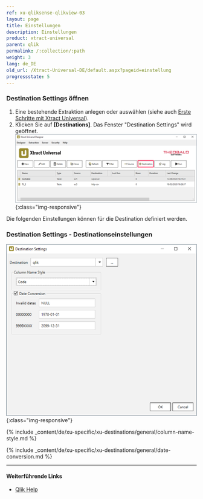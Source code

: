 ```yaml
---
ref: xu-qliksense-qlikview-03
layout: page
title: Einstellungen
description: Einstellungen
product: xtract-universal
parent: qlik
permalink: /:collection/:path
weight: 3
lang: de_DE
old_url: /Xtract-Universal-DE/default.aspx?pageid=einstellung
progressstate: 5
---
```

### Destination Settings öffnen

1. Eine bestehende Extraktion anlegen oder auswählen (siehe auch [Erste Schritte mit Xtract Universal](../../erste-schritte/eine-neue-extraktion-anlegen)).
2. Klicken Sie auf **[Destinations]**. Das Fenster "Destination Settings" wird geöffnet.
![Destination-settings](/img/content/xu/xu_designer_destination.png){:class="img-responsive"}

Die folgenden Einstellungen können für die Destination definiert werden. 
  
### Destination Settings - Destinationseinstellungen

![XU_qlik_destination_settings](/img/content/XU_qlik_destination_settings.png){:class="img-responsive"}

{% include _content/de/xu-specific/xu-destinations/general/column-name-style.md %}

{% include _content/de/xu-specific/xu-destinations/general/date-conversion.md %}

****
#### Weiterführende Links
- [Qlik Help](https://help.qlik.com/)